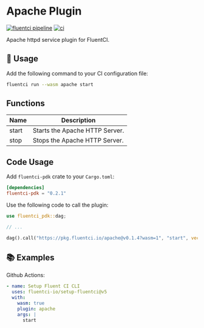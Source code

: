 # Apache Plugin

[![fluentci pipeline](https://shield.fluentci.io/x/apache)](https://pkg.fluentci.io/apache)
[![ci](https://github.com/fluentci-io/services/actions/workflows/apache.yml/badge.svg)](https://github.com/fluentci-io/services/actions/workflows/apache.yml)

Apache httpd service plugin for FluentCI.

## 🚀 Usage

Add the following command to your CI configuration file:

```bash
fluentci run --wasm apache start
```

## Functions

| Name   | Description                                        |
| ------ | -------------------------------------------------- |
| start  | Starts the Apache HTTP Server.                     |
| stop   | Stops the Apache HTTP Server.                      |

## Code Usage

Add `fluentci-pdk` crate to your `Cargo.toml`:

```toml
[dependencies]
fluentci-pdk = "0.2.1"
```

Use the following code to call the plugin:

```rust
use fluentci_pdk::dag;

// ...

dag().call("https://pkg.fluentci.io/apache@v0.1.4?wasm=1", "start", vec![])?;
```

## 📚 Examples

Github Actions:

```yaml
- name: Setup Fluent CI CLI
  uses: fluentci-io/setup-fluentci@v5
  with:
    wasm: true
    plugin: apache
    args: |
      start
```
